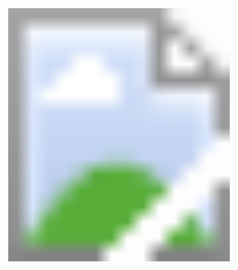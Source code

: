 <html>

  <svg viewBox="0 0 600 600">
    <image x="0" y="0" height="600" width="600" xlink:href="file:///C:/Users/sharm/Desktop/ddd.svg"/>
  </svg>


  </html>
